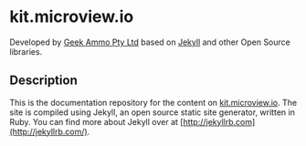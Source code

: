 # kit.microview.io

Developed by [Geek Ammo Pty Ltd](http://www.geekammo.com) based on [Jekyll](http://jekyllrb.com/) and other Open Source libraries.  

## Description

This is the documentation repository for the content on [kit.microview.io](http://kit.microview.io). 
The site is compiled using Jekyll, an open source static site generator, written in Ruby.
You can find more about Jekyll over at [http://jekyllrb.com](http://jekyllrb.com/).
